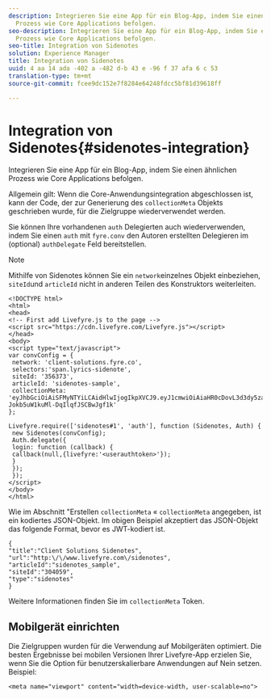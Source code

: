 ```yaml
---
description: Integrieren Sie eine App für ein Blog-App, indem Sie einen ähnlichen
  Prozess wie Core Applications befolgen.
seo-description: Integrieren Sie eine App für ein Blog-App, indem Sie einen ähnlichen
  Prozess wie Core Applications befolgen.
seo-title: Integration von Sidenotes
solution: Experience Manager
title: Integration von Sidenotes
uuid: 4 aa 14 ada -402 a -482 d-b 43 e -96 f 37 afa 6 c 53
translation-type: tm+mt
source-git-commit: fcee9dc152e7f8284e64248fdcc5bf81d39618ff

---
```



# Integration von Sidenotes{#sidenotes-integration}

Integrieren Sie eine App für ein Blog-App, indem Sie einen ähnlichen Prozess wie Core Applications befolgen.

Allgemein gilt: Wenn die Core-Anwendungsintegration abgeschlossen ist, kann der Code, der zur Generierung des `collectionMeta` Objekts geschrieben wurde, für die Zielgruppe wiederverwendet werden.

Sie können Ihre vorhandenen `auth` Delegierten auch wiederverwenden, indem Sie einen `auth` mit `fyre.conv` den Autoren erstellten Delegieren im (optional) `authDelegate` Feld bereitstellen.

>[!NOTE]
>
>Mithilfe von Sidenotes können Sie ein `network`einzelnes Objekt einbeziehen, `siteId`und `articleId` nicht in anderen Teilen des Konstruktors weiterleiten.

```
<!DOCTYPE html> 
<html> 
<head> 
<!-- First add Livefyre.js to the page --> 
<script src="https://cdn.livefyre.com/Livefyre.js"></script> 
</head> 
<body> 
<script type="text/javascript"> 
var convConfig = { 
 network: 'client-solutions.fyre.co', 
 selectors:'span.lyrics-sidenote', 
 siteId: '356373', 
 articleId: 'sidenotes-sample', 
 collectionMeta: 'eyJhbGciOiAiSFMyNTYiLCAidHlwIjogIkpXVCJ9.eyJ1cmwiOiAiaHR0cDovL3d3dy5zaWRlbm90ZXMtZGVtby5jb20vbHlyaWNzIiwgInNpdGVJZCI6ICIzMDQwNTkiLCAidHlwZSI6ICJzaWRlbm90ZXMiLCAiYXJ0aWNsZUlkIjogInNpZGVub3Rlc19zYW1wbGUiLCAidGl0bGUiOiAiQ2xpZW50IFNvbHV0aW9ucyBTaWRlbm90ZXMifQ.2gxnsM0TS8dfp-Jokb5uW1kuMl-DqIlqfJSCBwJgf1k' 
}; 
  
Livefyre.require(['sidenotes#1', 'auth'], function (Sidenotes, Auth) { 
 new Sidenotes(convConfig); 
 Auth.delegate({ 
 login: function (callback) { 
 callback(null,{livefyre:'<userauthtoken>'}); 
 } 
 }); 
 }); 
</script> 
</body> 
</html>
```

Wie im Abschnitt "Erstellen `collectionMeta` « `collectionMeta` angegeben, ist ein kodiertes JSON-Objekt. Im obigen Beispiel akzeptiert das JSON-Objekt das folgende Format, bevor es JWT-kodiert ist.

```
{ 
"title":"Client Solutions Sidenotes", 
"url":"http:\/\/www.livefyre.com\/sidenotes", 
"articleId":"sidenotes_sample", 
"siteId":"304059", 
"type":"sidenotes" 
}
```

Weitere Informationen finden Sie im `collectionMeta` Token.

## Mobilgerät einrichten

Die Zielgruppen wurden für die Verwendung auf Mobilgeräten optimiert. Die besten Ergebnisse bei mobilen Versionen Ihrer Livefyre-App erzielen Sie, wenn Sie die Option für benutzerskalierbare Anwendungen auf Nein setzen. Beispiel:

```
<meta name="viewport" content="width=device-width, user-scalable=no">
```
